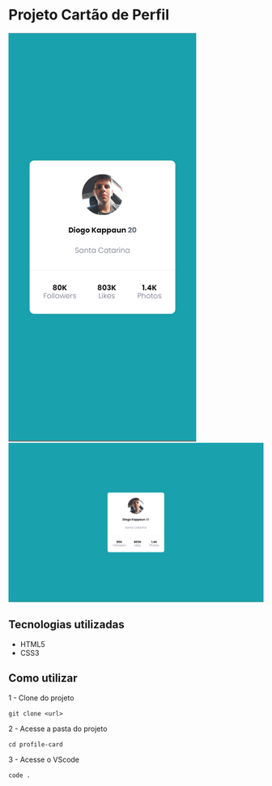 # Projeto Cartão de Perfil

<img src="./design/design-mobile.png" alt="Design mobile">
<img src="./design/design-desktop.png" alt="Design desktop">

## Tecnologias utilizadas
- HTML5
- CSS3

## Como utilizar

1 - Clone do projeto
```
git clone <url>
```
2 - Acesse a pasta do projeto
```
cd profile-card
```
3 - Acesse o VScode
```
code .
